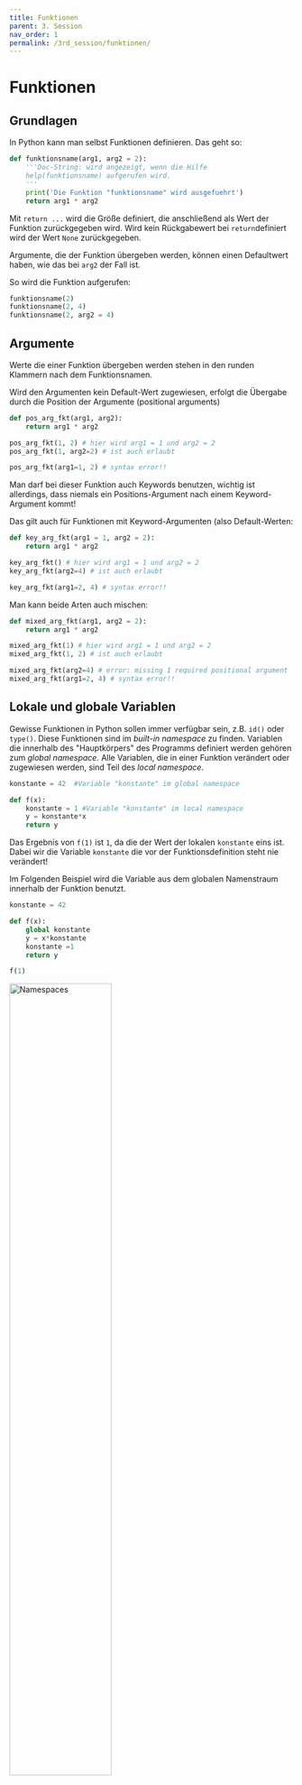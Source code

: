 ```yaml
---
title: Funktionen
parent: 3. Session
nav_order: 1
permalink: /3rd_session/funktionen/
---
```



# Funktionen

## Grundlagen

In Python kann man selbst Funktionen definieren. Das geht so:

```python
def funktionsname(arg1, arg2 = 2):
    '''Doc-String: wird angezeigt, wenn die Hilfe
    help(funktionsname) aufgerufen wird.
    '''
    print('Die Funktion "funktionsname" wird ausgefuehrt')
    return arg1 * arg2
```

Mit `return ...` wird die Größe definiert, die anschließend als Wert der Funktion zurückgegeben wird. Wird kein Rückgabewert bei `return`definiert wird der Wert `None` zurückgegeben.

Argumente, die der Funktion übergeben werden, können einen Defaultwert haben, wie das bei `arg2` der Fall ist.

So wird die Funktion aufgerufen:
```python
funktionsname(2)
funktionsname(2, 4)
funktionsname(2, arg2 = 4)
```

## Argumente

Werte die einer Funktion übergeben werden stehen in den runden Klammern nach dem Funktionsnamen.

Wird den Argumenten kein Default-Wert zugewiesen, erfolgt die Übergabe durch die Position der Argumente (positional arguments)

```python
def pos_arg_fkt(arg1, arg2):
    return arg1 * arg2

pos_arg_fkt(1, 2) # hier wird arg1 = 1 und arg2 = 2
pos_arg_fkt(1, arg2=2) # ist auch erlaubt

pos_arg_fkt(arg1=1, 2) # syntax error!!
```
Man darf bei dieser Funktion auch Keywords benutzen, wichtig ist allerdings, dass niemals ein
Positions-Argument nach einem Keyword-Argument kommt!

Das gilt auch für Funktionen mit Keyword-Argumenten (also Default-Werten:

```python
def key_arg_fkt(arg1 = 1, arg2 = 2):
    return arg1 * arg2

key_arg_fkt() # hier wird arg1 = 1 und arg2 = 2
key_arg_fkt(arg2=4) # ist auch erlaubt

key_arg_fkt(arg1=2, 4) # syntax error!!
```

Man kann beide Arten auch mischen:

```python
def mixed_arg_fkt(arg1, arg2 = 2):
    return arg1 * arg2

mixed_arg_fkt(1) # hier wird arg1 = 1 und arg2 = 2
mixed_arg_fkt(1, 2) # ist auch erlaubt

mixed_arg_fkt(arg2=4) # error: missing 1 required positional argument
mixed_arg_fkt(arg1=2, 4) # syntax error!!
```

## Lokale und globale Variablen

Gewisse Funktionen in Python sollen immer verfügbar sein, z.B. `id()` oder `type()`. Diese Funktionen sind im *built-in namespace* zu finden. Variablen die innerhalb des "Hauptkörpers" des Programms definiert werden gehören zum *global namespace*. Alle Variablen, die in einer Funktion verändert oder zugewiesen werden, sind Teil des *local namespace*.

```python
konstante = 42  #Variable "konstante" im global namespace

def f(x):
    konstante = 1 #Variable "konstante" im local namespace
    y = konstante*x
    return y
```

Das Ergebnis von `f(1)` ist `1`, da die der Wert der lokalen `konstante` eins ist. Dabei wir die Variable `konstante` die vor der Funktionsdefinition steht nie verändert!


Im Folgenden Beispiel wird die Variable aus dem globalen Namenstraum innerhalb der Funktion benutzt.

```python
konstante = 42

def f(x):
    global konstante
    y = x*konstante
    konstante =1
    return y

f(1)
```

<img src="./namespaces.jpg" alt="Namespaces" style="width: 60%;">

## Achtung: mutable und immutable

Wenn einer Funktion Argumente übergeben werden, so muss darauf geachtet werden, ob die Argumente mutable oder immutable sind.

`funktion1` verändert die ihr übergebene Liste, `funktion2` tut das ebenfalls und gibt ein ganz anderes Objekt zurück. `funktion3` verändert die übergebene Liste nicht und gibt eine neue, abgeänderte Liste zurück.

```python
from copy import copy

def funktion1(x):
    '''erwartet eine Liste'''
    x.append(4)
    print("f1 durchgefuehrt")

def funktion2(x):
    '''erwartet eine Liste'''
    x[1] = 'Huhn'
    x = 3.33  # ab hier verliert 'x' die Verbindung
    # zum übergebenen Objekt x
    print("f2 durchgefuehrt")
    return x

def funktion3(x):
    '''erwartet eine Liste'''
    y = copy(x)
    y.append('asdf')
    print("f3 durchgefuehrt")
```



## Noch mehr zur Übergabe von Argumenten (optional)

### Obligatorische Schlüsselwortargumente ohne Default-Wert

Bei den oben skizzierten Varianten der Übergabe von Argumenteen wurden diese entweder *ohne Default-Wert* nach ihrer Position übergeben oder *mit Default-Werten* über Schlüsselwörter. Es könnte aber wünschenswert sein, Argumente ohne Default-Wert über Schlüsselwörter zu übergeben.

Argumente ohne Default-Wert müssen tatsächlich übergeben werden, man kann sie nicht weglassen. In Python 3 geht das so:

    def f(a,*,b,c=3):
       print("a: ",a)
       print("b: ",b)
       print("c: ",c)

**Alle Argumente nach dem \* müssen über ihr Schlüsselwort** übergeben werden. Dabei kann man die Argumente mit Default-Wert (hier c) weglassen, b aber kann man nicht weglassen. Also z. B.


```python
# Achtung! Nur Python 3

def integral(f, *, a, b, n=1000):
    '''Approximiert das Integral über f von a bis b nach der Trapezregel
    mit n Unterteilungen'''
    x = np.linspace(a, b, n+1)
    return (-0.5*f(a)-0.5*f(b)+np.sum(f(x)))*(b-a)/n
```


```python
integral(np.exp, a=1, b=2, n=1000)  # geht
```


```python
integral(np.exp, a=1, b=2) # geht auch
```


```python
integral(np.cos, 1, 2, 1000)  # Fehler
```


### Argumente ein- und auspacken

#### Durch  Position bestimmte Argumente: Listen und Tupel übergeben

Eine beliebige Zahl von durch ihre Position bestimmten Argumenten kann verpackt werden in ein Tupel (oder eine Liste), bzw. ausgepackt werden aus einem Tupel oder einer Liste.

Syntax bei der Funktionsdeklaration mit **Sternchen:**

```python
def f(*x):
    print("0. Arg: ", x[0])
    print("1. Arg: ", x[1])
    print("Rest: ", x[2:])
    print(type(x))
```


#### Durch Schlüsselwort bestimmte Argumente: Dictionaries übergeben

Eine beliebige Zahl von durch Schlüsselwort bestimmte Argumente kann in ein **Wörterbuch** verpackt, bzw. aus diesem ausgepackt werden.

Syntax bei der Funktionsdeklaration mit **zwei Sternchen:**

```python
def f(**x):
    print(x)

# Argumente werden in das Wörterbuch x verpackt
f(tag='Montag', anzahl=5, preis=3.8)
```


```python
def diskriminante(**x):
    '''berechnet die Diskriminante von a*x**2+b*x+c=0'''
    return x['b']**2-4*x['a']*x['c']

# Argumente werden in das Wörterbuch x verpackt
diskriminante(a=2, b=3.5, c=-4)
```

**Syntax beim Aufruf:**


```python
def g(a=1, b=2):
    print(a*b)


wb = {'a': 5, 'b': 17}
g(**wb)  # Wörterbuch wird beim Aufruf ausgepackt
```

### Kombination aller Arten von Argumenten

In Python-Lehrbüchern werden Positions-Argumente häufig mit `pargs`, die keyword-Argumente mit `kwargs` abgekürzt.

Man kann nun in einer **Funktionsdeklaration** einzelne Positionsargumente mit verpackten pargs und kwargs kombinieren:


```python
def f(a, b, *pargs, **kwargs):
    print(("a: ", a))
    print(("b: ", b))
    print(("pargs: ", pargs))
    print(type(pargs))
    print(("kwargs: ", kwargs))
    print(type(kwargs))

f(11, 2, 3, 4, x=3.14, y=0.0)
```

**Beachtedabei die Reihenfolge:** Einzelne Positionsargumente -- \*pargs -- \*\*kwargs.

Beim Aufruf sieht das so aus:

```python
def f(a, b, c, d, x=0.0, y=0.0):
    print(("a: ", a))
    print(("b: ", b))
    print(("c: ", c))
    print(("d: ", d))
    print(("x: ", x))
    print(("y: ", y))
    return a*b*c*d+x*y

liste = [2, 3]
woerterbuch = {'x': 10., 'y': 3.5}

f(1, 4, *liste, **woerterbuch)
```
